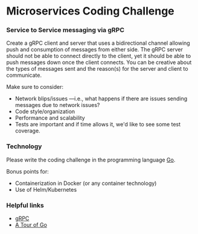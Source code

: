 # Microservices Coding Challenge

### Service to Service messaging via gRPC
Create a gRPC client and server that uses a bidirectional channel allowing push and consumption of messages from either side. The gRPC server should not be able to connect directly to the client, yet it should be able to push messages down once the client connects. You can be creative about the types of messages sent and the reason(s) for the server and client to communicate.

Make sure to consider:
- Network blips/issues —i.e., what happens if there are issues sending messages due to network issues?
- Code style/organization
- Performance and scalability
- Tests are important and if time allows it, we'd like to see some test coverage.


### Technology
Please write the coding challenge in the programming language [Go](https://go.dev/).

Bonus points for:
- Containerization in Docker (or any container technology)
- Use of Helm/Kubernetes

### Helpful links
- [gRPC](https://grpc.io/)
- [A Tour of Go](https://go.dev/tour/welcome/1)
